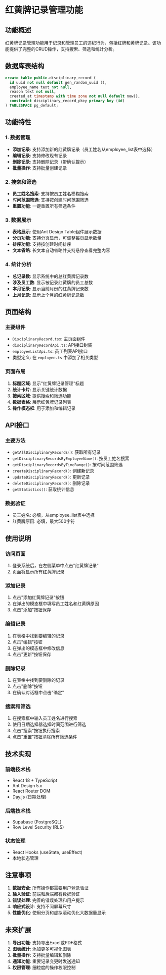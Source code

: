 # 红黄牌记录管理功能

## 功能概述

红黄牌记录管理功能用于记录和管理员工的违纪行为，包括红牌和黄牌记录。该功能提供了完整的CRUD操作，支持搜索、筛选和统计分析。

## 数据库表结构

```sql
create table public.disciplinary_record (
  id uuid not null default gen_random_uuid (),
  employee_name text not null,
  reason text not null,
  created_at timestamp with time zone not null default now(),
  constraint disciplinary_record_pkey primary key (id)
) TABLESPACE pg_default;
```

## 功能特性

### 1. 数据管理
- **添加记录**: 支持添加新的红黄牌记录（员工姓名从employee_list表中选择）
- **编辑记录**: 支持修改现有记录
- **删除记录**: 支持删除记录（带确认提示）
- **批量操作**: 支持批量创建记录

### 2. 搜索和筛选
- **员工姓名搜索**: 支持按员工姓名模糊搜索
- **时间范围筛选**: 支持按创建时间范围筛选
- **重置功能**: 一键重置所有筛选条件

### 3. 数据展示
- **表格展示**: 使用Ant Design Table组件展示数据
- **分页功能**: 支持分页显示，可调整每页显示数量
- **排序功能**: 支持按创建时间排序
- **文本省略**: 长文本自动省略并支持悬停查看完整内容

### 4. 统计分析
- **总记录数**: 显示系统中的总红黄牌记录数
- **涉及员工数**: 显示被记录红黄牌的员工总数
- **本月记录**: 显示当前月份的红黄牌记录数
- **上月记录**: 显示上个月的红黄牌记录数

## 页面结构

### 主要组件
- `DisciplinaryRecord.tsx`: 主页面组件
- `disciplinaryRecordApi.ts`: API接口封装
- `employeeListApi.ts`: 员工列表API接口
- 类型定义: 在 `employee.ts` 中添加了相关类型

### 页面布局
1. **标题区域**: 显示"红黄牌记录管理"标题
2. **统计卡片**: 显示关键统计数据
3. **搜索区域**: 提供搜索和筛选功能
4. **数据表格**: 展示红黄牌记录列表
5. **操作模态框**: 用于添加和编辑记录

## API接口

### 主要方法
- `getAllDisciplinaryRecords()`: 获取所有记录
- `getDisciplinaryRecordsByEmployeeName()`: 按员工姓名搜索
- `getDisciplinaryRecordsByTimeRange()`: 按时间范围筛选
- `createDisciplinaryRecord()`: 创建新记录
- `updateDisciplinaryRecord()`: 更新记录
- `deleteDisciplinaryRecord()`: 删除记录
- `getStatistics()`: 获取统计信息

### 数据验证
- 员工姓名: 必填，从employee_list表中选择
- 红黄牌原因: 必填，最大500字符

## 使用说明

### 访问页面
1. 登录系统后，在左侧菜单中点击"红黄牌记录"
2. 页面将显示所有红黄牌记录

### 添加记录
1. 点击"添加红黄牌记录"按钮
2. 在弹出的模态框中填写员工姓名和红黄牌原因
3. 点击"添加"按钮保存

### 编辑记录
1. 在表格中找到要编辑的记录
2. 点击"编辑"按钮
3. 在弹出的模态框中修改信息
4. 点击"更新"按钮保存

### 删除记录
1. 在表格中找到要删除的记录
2. 点击"删除"按钮
3. 在确认对话框中点击"确定"

### 搜索和筛选
1. 在搜索框中输入员工姓名进行搜索
2. 使用日期选择器选择时间范围进行筛选
3. 点击"搜索"按钮执行搜索
4. 点击"重置"按钮清除所有筛选条件

## 技术实现

### 前端技术栈
- React 18 + TypeScript
- Ant Design 5.x
- React Router DOM
- Day.js (日期处理)

### 后端技术栈
- Supabase (PostgreSQL)
- Row Level Security (RLS)

### 状态管理
- React Hooks (useState, useEffect)
- 本地状态管理

## 注意事项

1. **数据安全**: 所有操作都需要用户登录验证
2. **输入验证**: 前端和后端都有数据验证
3. **错误处理**: 完善的错误处理和用户提示
4. **响应式设计**: 支持不同屏幕尺寸
5. **性能优化**: 使用分页和虚拟滚动优化大数据量显示

## 未来扩展

1. **导出功能**: 支持导出Excel或PDF格式
2. **图表统计**: 添加更多可视化图表
3. **批量操作**: 支持批量编辑和删除
4. **通知功能**: 重要记录变更时发送通知
5. **权限管理**: 细粒度的操作权限控制 